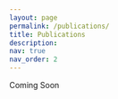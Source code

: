 ```yaml
---
layout: page
permalink: /publications/
title: Publications
description: 
nav: true
nav_order: 2
---
```


Coming Soon